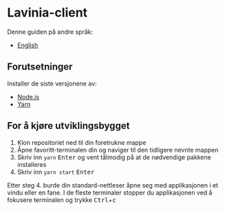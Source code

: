 # Lavinia-client
Denne guiden på andre språk:
* [English](README.md)

## Forutsetninger
Installer de siste versjonene av:
* [Node.js](https://nodejs.org)
* [Yarn](https://yarnpkg.com)

## For å kjøre utviklingsbygget
1. Klon repositoriet ned til din foretrukne mappe
2. Åpne favoritt-terminalen din og naviger til den tidligere nevnte mappen
3. Skriv inn `yarn` <kbd>Enter</kbd> og vent tålmodig på at de nødvendige pakkene installeres
4. Skriv inn `yarn start` <kbd>Enter</kbd>

Etter steg 4. burde din standard-nettleser åpne seg med applikasjonen i et vindu eller en fane. I de fleste terminaler stopper du applikasjonen ved å fokusere terminalen og trykke <kbd>Ctrl</kbd>+<kbd>c</kbd>
